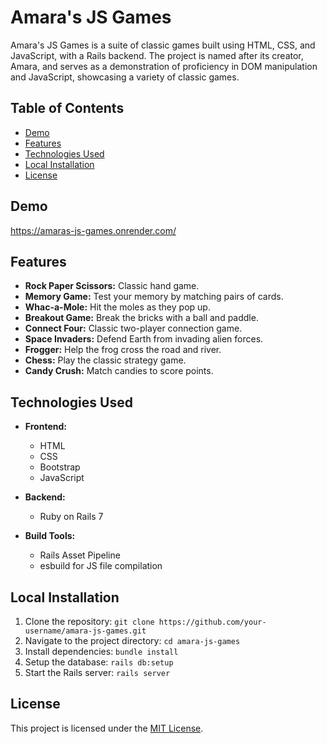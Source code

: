 # Amara's JS Games

Amara's JS Games is a suite of classic games built using HTML, CSS, and JavaScript, with a Rails backend. The project is named after its creator, Amara, and serves as a demonstration of proficiency in DOM manipulation and JavaScript, showcasing a variety of classic games.

## Table of Contents

- [Demo](#demo)
- [Features](#features)
- [Technologies Used](#technologies-used)
- [Local Installation](#local-installation)
- [License](#license)

## Demo

https://amaras-js-games.onrender.com/

## Features

- **Rock Paper Scissors:** Classic hand game.
- **Memory Game:** Test your memory by matching pairs of cards.
- **Whac-a-Mole:** Hit the moles as they pop up.
- **Breakout Game:** Break the bricks with a ball and paddle.
- **Connect Four:** Classic two-player connection game.
- **Space Invaders:** Defend Earth from invading alien forces.
- **Frogger:** Help the frog cross the road and river.
- **Chess:** Play the classic strategy game.
- **Candy Crush:** Match candies to score points.

## Technologies Used

- **Frontend:**
  - HTML
  - CSS
  - Bootstrap
  - JavaScript

- **Backend:**
  - Ruby on Rails 7

- **Build Tools:**
  - Rails Asset Pipeline
  - esbuild for JS file compilation

## Local Installation

1. Clone the repository: `git clone https://github.com/your-username/amara-js-games.git`
2. Navigate to the project directory: `cd amara-js-games`
3. Install dependencies: `bundle install`
4. Setup the database: `rails db:setup`
5. Start the Rails server: `rails server`

## License

This project is licensed under the [MIT License](LICENSE).
